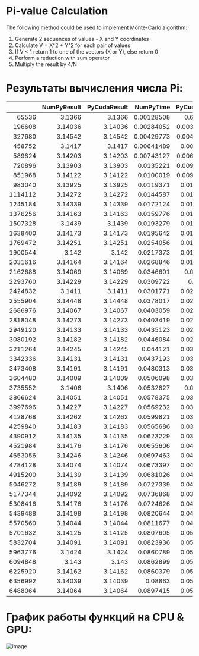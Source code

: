 # Pi-value Calculation

The following method could be used to implement Monte-Carlo algorithm:

1. Generate 2 sequences of values - X and Y coordinates
2. Calculate V = X^2 + Y^2 for each pair of values
3. If V < 1 return 1 to one of the vectors (X or Y), else return 0
4. Perform a reduction with sum operator
5. Multiply the result by 4/N

# Результаты вычисления числа Pi:
|         |   NumPyResult |   PyCudaResult |   NumPyTime |   PyCudaTime |
|--------:|--------------:|---------------:|------------:|-------------:|
|   65536 |       3.1366  |        3.1366  |  0.00128508 |   0.611473   |
|  196608 |       3.14036 |        3.14036 |  0.00284052 |   0.00355577 |
|  327680 |       3.14542 |        3.14542 |  0.00429773 |   0.00479412 |
|  458752 |       3.1417  |        3.1417  |  0.00641489 |   0.0059588  |
|  589824 |       3.14203 |        3.14203 |  0.00743127 |   0.00693178 |
|  720896 |       3.13903 |        3.13903 |  0.0135221  |   0.00939989 |
|  851968 |       3.14122 |        3.14122 |  0.0100019  |   0.00917912 |
|  983040 |       3.13925 |        3.13925 |  0.0119371  |   0.0105848  |
| 1114112 |       3.14272 |        3.14272 |  0.0144587  |   0.0115013  |
| 1245184 |       3.14339 |        3.14339 |  0.0172124  |   0.0126777  |
| 1376256 |       3.14163 |        3.14163 |  0.0159776  |   0.0141835  |
| 1507328 |       3.1439  |        3.1439  |  0.0193279  |   0.0158892  |
| 1638400 |       3.14173 |        3.14173 |  0.0195642  |   0.0160682  |
| 1769472 |       3.14251 |        3.14251 |  0.0254056  |   0.0180132  |
| 1900544 |       3.142   |        3.142   |  0.0217373  |   0.0186181  |
| 2031616 |       3.14164 |        3.14164 |  0.0268846  |   0.0196791  |
| 2162688 |       3.14069 |        3.14069 |  0.0346601  |   0.021363   |
| 2293760 |       3.14229 |        3.14229 |  0.0309722  |   0.02244    |
| 2424832 |       3.1411  |        3.1411  |  0.0301771  |   0.0233085  |
| 2555904 |       3.14448 |        3.14448 |  0.0378017  |   0.0271008  |
| 2686976 |       3.14067 |        3.14067 |  0.0403059  |   0.0254209  |
| 2818048 |       3.14273 |        3.14273 |  0.0403419  |   0.0264795  |
| 2949120 |       3.14133 |        3.14133 |  0.0435123  |   0.0281186  |
| 3080192 |       3.14182 |        3.14182 |  0.0446084  |   0.0292423  |
| 3211264 |       3.14245 |        3.14245 |  0.044121   |   0.0301266  |
| 3342336 |       3.14131 |        3.14131 |  0.0437193  |   0.0308557  |
| 3473408 |       3.14191 |        3.14191 |  0.0480313  |   0.0335598  |
| 3604480 |       3.14009 |        3.14009 |  0.0506098  |   0.0331979  |
| 3735552 |       3.1406  |        3.1406  |  0.0532827  |   0.035145   |
| 3866624 |       3.14051 |        3.14051 |  0.0578375  |   0.0351715  |
| 3997696 |       3.14227 |        3.14227 |  0.0569232  |   0.0363033  |
| 4128768 |       3.14262 |        3.14262 |  0.0599821  |   0.0385492  |
| 4259840 |       3.14183 |        3.14183 |  0.0565686  |   0.0389128  |
| 4390912 |       3.14135 |        3.14135 |  0.0623229  |   0.0397925  |
| 4521984 |       3.14176 |        3.14176 |  0.0655606  |   0.0435596  |
| 4653056 |       3.14246 |        3.14246 |  0.0697463  |   0.0422347  |
| 4784128 |       3.14074 |        3.14074 |  0.0673397  |   0.0443082  |
| 4915200 |       3.14139 |        3.14139 |  0.0681026  |   0.0439274  |
| 5046272 |       3.14189 |        3.14189 |  0.0727339  |   0.0455346  |
| 5177344 |       3.14092 |        3.14092 |  0.0736868  |   0.0365531  |
| 5308416 |       3.14176 |        3.14176 |  0.0724626  |   0.0468121  |
| 5439488 |       3.14198 |        3.14198 |  0.0820644  |   0.0486712  |
| 5570560 |       3.14044 |        3.14044 |  0.0811677  |   0.0488195  |
| 5701632 |       3.14125 |        3.14125 |  0.0807605  |   0.0500746  |
| 5832704 |       3.14091 |        3.14091 |  0.0823936  |   0.0512204  |
| 5963776 |       3.1424  |        3.1424  |  0.0860789  |   0.0519195  |
| 6094848 |       3.143   |        3.143   |  0.0862899  |   0.0530503  |
| 6225920 |       3.14162 |        3.14162 |  0.0860379  |   0.0545752  |
| 6356992 |       3.14039 |        3.14039 |  0.08863    |   0.0551312  |
| 6488064 |       3.14064 |        3.14064 |  0.0897415  |   0.0559087  |

# График работы функций на CPU & GPU:

![image](https://github.com/witssaa/2021-HPC/tree/main/Pi-value%20Calculation/images/pi_calc_gpu_cpu.png)
